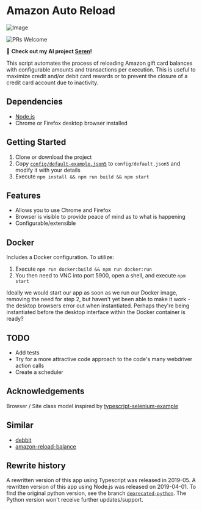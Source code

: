 # Amazon Auto Reload

![Image](https://github.com/user-attachments/assets/61ab1216-b6f9-4208-ab8e-7d6973e71e48)

![PRs Welcome](https://img.shields.io/badge/PRs-welcome-brightscreen.svg)

👋 **Check out my AI project [Seren](https://getseren.com)!**

This script automates the process of reloading Amazon gift card balances with configurable amounts and transactions per execution. This is useful to maximize credit and/or debit card rewards or to prevent the closure of a credit card account due to inactivity.

## Dependencies

- [Node.js](https://nodejs.org/)
- Chrome or Firefox desktop browser installed

## Getting Started
1. Clone or download the project
2. Copy [`config/default-example.json5`](config/default-example.json5) to `config/default.json5` and modify it with your details
3. Execute `npm install && npm run build && npm start`

## Features

* Allows you to use Chrome and Firefox
* Browser is visible to provide peace of mind as to what is happening
* Configurable/extensible

## Docker

Includes a Docker configuration. To utilize:

1. Execute `npm run docker:build && npm run docker:run`
2. You then need to VNC into port 5900, open a shell, and execute `npm start`

Ideally we would start our app as soon as we run our Docker image, removing the need for step 2, but haven't yet been able to make it work - the desktop browsers error out when instantiated. Perhaps they're being instantiated before the desktop interface within the Docker container is ready?

## TODO

- Add tests
- Try for a more attractive code approach to the code's many webdriver action calls
- Create a scheduler 

## Acknowledgements

Browser / Site class model inspired by [typescript-selenium-example](/goenning/typescript-selenium-example)

## Similar

- [debbit](https://github.com/jakehilborn/debbit)
- [amazon-reload-balance](https://github.com/rhobot/amazon-reload-balance)

## Rewrite history

A rewritten version of this app using Typescript was released in 2019-05. A rewritten version of this app using Node.js was released on 2019-04-01. To find the original python version, see the branch [`deprecated-python`](../../tree/deprecated-python). The Python version won't receive further updates/support.
